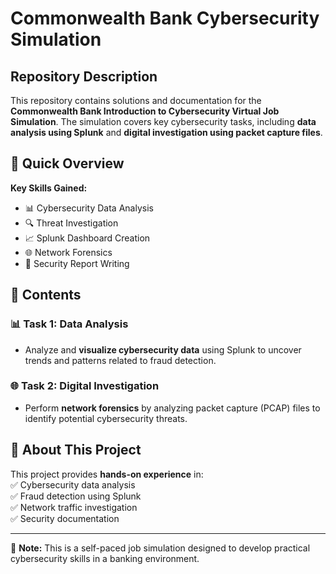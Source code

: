 # Commonwealth Bank Cybersecurity Simulation

## Repository Description  
This repository contains solutions and documentation for the **Commonwealth Bank Introduction to Cybersecurity Virtual Job Simulation**. The simulation covers key cybersecurity tasks, including **data analysis using Splunk** and **digital investigation using packet capture files**.

## 📌 Quick Overview 
**Key Skills Gained:**  
- 📊 Cybersecurity Data Analysis  
- 🔍 Threat Investigation  
- 📈 Splunk Dashboard Creation  
- 🌐 Network Forensics  
- 📝 Security Report Writing  

## 📂 Contents  

### 📊 Task 1: Data Analysis  
- Analyze and **visualize cybersecurity data** using Splunk to uncover trends and patterns related to fraud detection.  

### 🌐 Task 2: Digital Investigation  
- Perform **network forensics** by analyzing packet capture (PCAP) files to identify potential cybersecurity threats.  

## 🚀 About This Project  
This project provides **hands-on experience** in:  
✅ Cybersecurity data analysis  
✅ Fraud detection using Splunk  
✅ Network traffic investigation  
✅ Security documentation 

---
🔗 **Note:** This is a self-paced job simulation designed to develop practical cybersecurity skills in a banking environment.  
